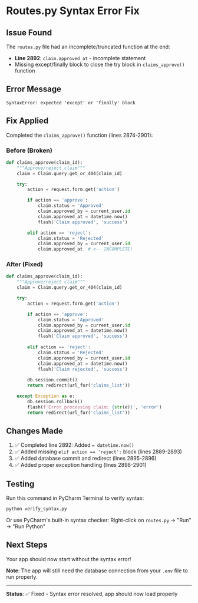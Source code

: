 # Routes.py Syntax Error Fix

## Issue Found
The `routes.py` file had an incomplete/truncated function at the end:
- **Line 2892**: `claim.approved_at` - incomplete statement
- Missing except/finally block to close the try block in `claims_approve()` function

## Error Message
```
SyntaxError: expected 'except' or 'finally' block
```

## Fix Applied
Completed the `claims_approve()` function (lines 2874-2901):

### Before (Broken)
```python
def claims_approve(claim_id):
    """Approve/reject claim"""
    claim = Claim.query.get_or_404(claim_id)

    try:
        action = request.form.get('action')

        if action == 'approve':
            claim.status = 'Approved'
            claim.approved_by = current_user.id
            claim.approved_at = datetime.now()
            flash('Claim approved', 'success')

        elif action == 'reject':
            claim.status = 'Rejected'
            claim.approved_by = current_user.id
            claim.approved_at  # <-- INCOMPLETE!
```

### After (Fixed)
```python
def claims_approve(claim_id):
    """Approve/reject claim"""
    claim = Claim.query.get_or_404(claim_id)

    try:
        action = request.form.get('action')

        if action == 'approve':
            claim.status = 'Approved'
            claim.approved_by = current_user.id
            claim.approved_at = datetime.now()
            flash('Claim approved', 'success')
        
        elif action == 'reject':
            claim.status = 'Rejected'
            claim.approved_by = current_user.id
            claim.approved_at = datetime.now()
            flash('Claim rejected', 'success')
        
        db.session.commit()
        return redirect(url_for('claims_list'))

    except Exception as e:
        db.session.rollback()
        flash(f'Error processing claim: {str(e)}', 'error')
        return redirect(url_for('claims_list'))
```

## Changes Made
1. ✅ Completed line 2892: Added `= datetime.now()`
2. ✅ Added missing `elif action == 'reject':` block (lines 2889-2893)
3. ✅ Added database commit and redirect (lines 2895-2896)
4. ✅ Added proper exception handling (lines 2898-2901)

## Testing
Run this command in PyCharm Terminal to verify syntax:
```bash
python verify_syntax.py
```

Or use PyCharm's built-in syntax checker: Right-click on `routes.py` → "Run" → "Run Python"

## Next Steps
Your app should now start without the syntax error! 

**Note**: The app will still need the database connection from your `.env` file to run properly.

---

**Status**: ✅ Fixed - Syntax error resolved, app should now load properly